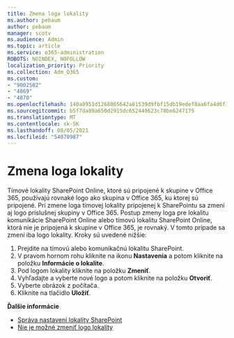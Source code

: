 ```yaml
---
title: Zmena loga lokality
ms.author: pebaum
author: pebaum
manager: scotv
ms.audience: Admin
ms.topic: article
ms.service: o365-administration
ROBOTS: NOINDEX, NOFOLLOW
localization_priority: Priority
ms.collection: Adm_O365
ms.custom:
- "9002502"
- "4869"
- "4870"
ms.openlocfilehash: 140a8951d1268065642a81539d9fbf15db19edef8aa6fa4d6f1fd809c843d109
ms.sourcegitcommit: b5f7da89a650d2915dc652449623c78be6247175
ms.translationtype: MT
ms.contentlocale: sk-SK
ms.lasthandoff: 08/05/2021
ms.locfileid: "54070987"
---
```

# <a name="change-site-logo"></a>Zmena loga lokality

Tímové lokality SharePoint Online, ktoré sú pripojené k skupine v Office 365, používajú rovnaké logo ako skupina v Office 365, ku ktorej sú pripojené. Pri zmene loga tímovej lokality pripojenej k SharePointu sa zmení aj logo príslušnej skupiny v Office 365. Postup zmeny loga pre lokalitu komunikácie SharePoint Online alebo tímovú lokalitu SharePoint Online, ktorá nie je pripojená k skupine v Office 365, je rovnaký. V tomto prípade sa zmení iba logo lokality. Kroky sú uvedené nižšie:

1. Prejdite na tímovú alebo komunikačnú lokalitu SharePoint.
2. V pravom hornom rohu kliknite na ikonu **Nastavenia** a potom kliknite na položku **Informácie o lokalite**.
3. Pod logom lokality kliknite na položku **Zmeniť**.
4. Vyhľadajte a vyberte nové logo a potom kliknite na položku **Otvoriť**.
5. Vyberte obrázok z počítača.
6. Kliknite na tlačidlo **Uložiť**.

**Ďalšie informácie**

- [Správa nastavení lokality SharePoint](https://support.office.com/article/manage-your-sharepoint-site-settings-8376034d-d0c7-446e-9178-6ab51c58df42)
- [Nie je možné zmeniť logo lokality](https://docs.microsoft.com/sharepoint/troubleshoot/sites/error-when-changing-o365-site-logo)

